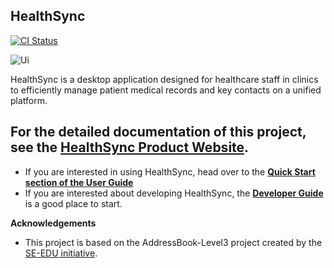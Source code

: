 ## HealthSync

[![CI Status](https://github.com/se-edu/addressbook-level3/workflows/Java%20CI/badge.svg)](https://github.com/AY2425S2-CS2103T-F11-3/tp)

![Ui](docs/images/Ui.png)

HealthSync is a desktop application designed for healthcare staff in clinics to efficiently manage patient medical records and key contacts on a unified platform.

## For the detailed documentation of this project, see the **[HealthSync Product Website](https://ay2425s2-cs2103t-f11-3.github.io/tp/UserGuide.html)**.

 * If you are interested in using HealthSync, head over to the **[Quick Start section of the User Guide](https://github.com/AY2425S2-CS2103T-F11-3/tp/blob/master/docs/UserGuide.md)**
 * If you are interested about developing HealthSync, the **[Developer Guide](https://github.com/AY2425S2-CS2103T-F11-3/tp/blob/master/docs/DeveloperGuide.md)** is a good place to start.

**Acknowledgements**
* This project is based on the AddressBook-Level3 project created by the [SE-EDU initiative](https://se-education.org).
